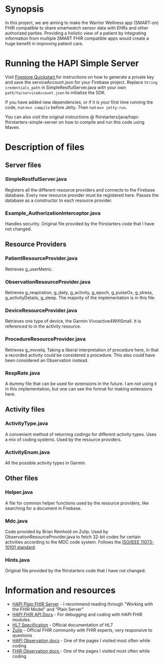 # Synopsis
 In this project, we are aiming to make the Warrior Wellness app (SMART-on) FHIR compatible to share smartwatch sensor data with EHRs and other authorized parties. Providing a holistic view of a patient by integrating information from multiple SMART FHIR compatible apps would create a huge benefit in improving patient care.

# Running the HAPI Simple Server
Visit <a href="https://firebase.google.com/docs/firestore/quickstart">Firestore Quickstart </a> for instructions on how to generate a private key and save the serviceAccount.json for your Firebase project. Replace ```String credentials_path``` in SimpleRestfulServer.java with your own ```path/to/serviceAccount.json``` to initialize the SDK.

If you have added new dependencies, or if it is your first time running the code, run ```mvn compile``` before Jetty. Then run ```mvn jetty:run```. 

You can also visit the original instructions @ fhirstarters/java/hapi-fhirstarters-simple-server on how to compile and run this code using Maven.

# Description of files

## Server files

### SimpleRestfulServer.java
Registers all the different resource providers and connects to the Firebase database. Every new resource provider must be registered here. Passes the database as a constructor to each resource provider. 

### Example_AuthorizationInterceptor.java
Handles security. Original file provided by the fhirstarters code that I have not changed.


## Resource Providers
### PatientResourceProvider.java
Retrieves g_userMetric. 

### ObservationResourceProvider.java
Retrieves g_respiration, g_daily, g_activity, g_epoch, g_pulseOx, g_stress, g_activityDetails, g_sleep. The majority of the implementation is in this file. 

### DeviceResourceProvider.java
Retrieves one type of device, the Garmin Vivoactive4WifiSmall. It is referenced to in the activity resource.  

### ProcedureResourceProvider.java
Retrieves g_moveIq. Taking a liberal interpretation of procedure here, in that a recorded activity could be considered a procedure. This also could have been considered an Observation instead. 

### RespRate.java
A dummy file that can be used for extensions in the future. I am not using it in this implementation, but one can see the format for making extensions here. 

## Activity files

### ActivityType.java
A convenient method of returning codings for different activity types. Uses a mix of coding systems. Used by the resource providers. 

### ActivityEnum.java
All the possible activity types in Garmin. 

## Other files
### Helper.java
A file for common helper functions used by the resource providers, like searching for a document in Firebase. 

### Mdc.java
Code provided by Brian Reinhold on Zulip. Used by ObservationResourceProvider.java to fetch 32-bit codes for certain activities according to the MDC code system. Follows the <a href="https://www.iso.org/standard/77338.html">ISO/IEEE 11073-10101 standard</a>. 
### Hints.java
Original file provided by the fhirstarters code that I have not changed.




# Information and resources
+ <a href="https://hapifhir.io/hapi-fhir/docs/server_plain/server_types.html">HAPI Plain FHIR Server</a> - I recommend reading through "Working with the FHIR Model" and "Plain Server"
+ <a href="https://hapifhir.io/hapi-fhir/docs/appendix/javadocs.html">HAPI FHIR API Docs</a> - For debugging and coding with HAPI FHIR modules.
+ <a href="http://hl7.org/fhir/modules.html">HL7 Specification</a> - Official documentation of HL7
+ <a href="https://chat.fhir.org/">Zulip</a> - Official FHIR community with FHIR experts, very responsive to questions
+ <a href="https://hapifhir.io/hapi-fhir/apidocs/hapi-fhir-structures-r4/org/hl7/fhir/r4/model/Observation.html">HAPI Observation docs</a> - One of the pages I visited most often while coding
+ <a href="http://hl7.org/fhir/R4/observation.html">FHIR Observation docs </a> - One of the pages I visited most often while coding
